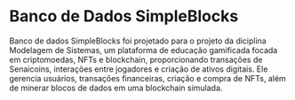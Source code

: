 <h1>Banco de Dados SimpleBlocks</h1>

<p>Banco de dados SimpleBlocks foi projetado para o projeto da diciplina Modelagem de Sistemas, um plataforma de educação gamificada focada em criptomoedas, NFTs e blockchain, proporcionando transações de Senaicoins, interações entre jogadores e criação de ativos digitais. Ele gerencia usuários, transações financeiras, criação e compra de NFTs, além de minerar blocos de dados em uma blockchain simulada.</p>
